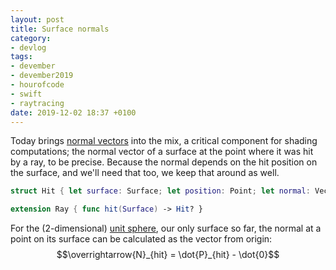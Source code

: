 ```yaml
---
layout: post
title: Surface normals
category:
- devlog
tags:
- devember
- devember2019
- hourofcode
- swift
- raytracing
date: 2019-12-02 18:37 +0100
---
```

Today brings [normal vectors] into the mix, a critical component for shading computations; the normal vector of a surface at the point where it was hit by a ray, to be precise. Because the normal depends on the hit position on the surface, and we'll need that too, we keep that around as well.

```swift
struct Hit { let surface: Surface; let position: Point; let normal: Vector }

extension Ray { func hit(Surface) -> Hit? }
```

For the (2-dimensional) [unit sphere], our only surface so far, the normal at a point on its surface can be calculated as the vector from origin: $$\overrightarrow{N}_{hit} = \dot{P}_{hit} - \dot{0}$$

[normal vectors]: https://en.wikipedia.org/wiki/Normal_(geometry)
[unit sphere]: https://en.wikipedia.org/wiki/Unit_sphere
